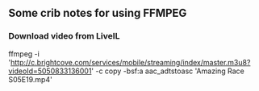 ## Some crib notes for using FFMPEG

### Download video from LiveIL
ffmpeg -i 'http://c.brightcove.com/services/mobile/streaming/index/master.m3u8?videoId=5050833136001' -c copy -bsf:a aac_adtstoasc 'Amazing Race S05E19.mp4'
